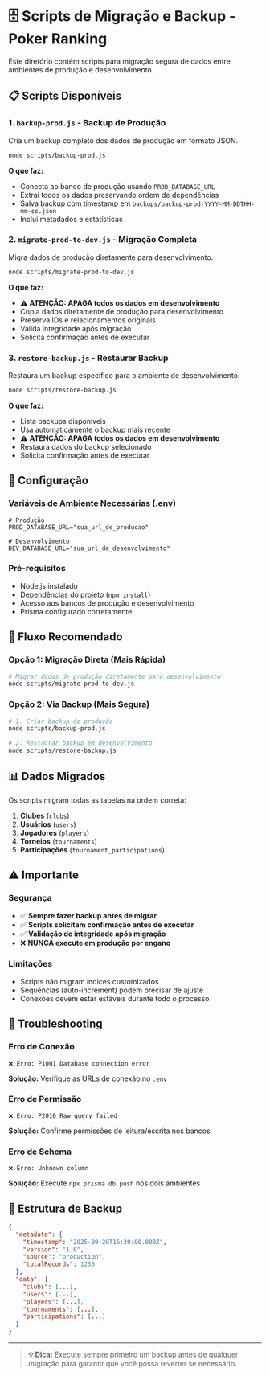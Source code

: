 # 🗄️ Scripts de Migração e Backup - Poker Ranking

Este diretório contém scripts para migração segura de dados entre ambientes de produção e desenvolvimento.

## 📋 Scripts Disponíveis

### 1. `backup-prod.js` - Backup de Produção
Cria um backup completo dos dados de produção em formato JSON.

```bash
node scripts/backup-prod.js
```

**O que faz:**
- Conecta ao banco de produção usando `PROD_DATABASE_URL`
- Extrai todos os dados preservando ordem de dependências
- Salva backup com timestamp em `backups/backup-prod-YYYY-MM-DDTHH-mm-ss.json`
- Inclui metadados e estatísticas

### 2. `migrate-prod-to-dev.js` - Migração Completa
Migra dados de produção diretamente para desenvolvimento.

```bash
node scripts/migrate-prod-to-dev.js
```

**O que faz:**
- ⚠️ **ATENÇÃO: APAGA todos os dados em desenvolvimento**
- Copia dados diretamente de produção para desenvolvimento
- Preserva IDs e relacionamentos originais
- Valida integridade após migração
- Solicita confirmação antes de executar

### 3. `restore-backup.js` - Restaurar Backup
Restaura um backup específico para o ambiente de desenvolvimento.

```bash
node scripts/restore-backup.js
```

**O que faz:**
- Lista backups disponíveis
- Usa automaticamente o backup mais recente
- ⚠️ **ATENÇÃO: APAGA todos os dados em desenvolvimento**
- Restaura dados do backup selecionado
- Solicita confirmação antes de executar

## 🔧 Configuração

### Variáveis de Ambiente Necessárias (.env)

```env
# Produção
PROD_DATABASE_URL="sua_url_de_producao"

# Desenvolvimento  
DEV_DATABASE_URL="sua_url_de_desenvolvimento"
```

### Pré-requisitos
- Node.js instalado
- Dependências do projeto (`npm install`)
- Acesso aos bancos de produção e desenvolvimento
- Prisma configurado corretamente

## 🚀 Fluxo Recomendado

### Opção 1: Migração Direta (Mais Rápida)
```bash
# Migrar dados de produção diretamente para desenvolvimento
node scripts/migrate-prod-to-dev.js
```

### Opção 2: Via Backup (Mais Segura)
```bash
# 1. Criar backup de produção
node scripts/backup-prod.js

# 2. Restaurar backup em desenvolvimento
node scripts/restore-backup.js
```

## 📊 Dados Migrados

Os scripts migram todas as tabelas na ordem correta:

1. **Clubes** (`clubs`)
2. **Usuários** (`users`) 
3. **Jogadores** (`players`)
4. **Torneios** (`tournaments`)
5. **Participações** (`tournament_participations`)

## ⚠️ Importante

### Segurança
- ✅ **Sempre fazer backup antes de migrar**
- ✅ **Scripts solicitam confirmação antes de executar**
- ✅ **Validação de integridade após migração**
- ❌ **NUNCA execute em produção por engano**

### Limitações
- Scripts não migram índices customizados
- Sequências (auto-increment) podem precisar de ajuste
- Conexões devem estar estáveis durante todo o processo

## 🐛 Troubleshooting

### Erro de Conexão
```
❌ Erro: P1001 Database connection error
```
**Solução:** Verifique as URLs de conexão no `.env`

### Erro de Permissão
```
❌ Erro: P2010 Raw query failed
```
**Solução:** Confirme permissões de leitura/escrita nos bancos

### Erro de Schema
```
❌ Erro: Unknown column
```
**Solução:** Execute `npx prisma db push` nos dois ambientes

## 📁 Estrutura de Backup

```json
{
  "metadata": {
    "timestamp": "2025-09-20T16:30:00.000Z",
    "version": "1.0", 
    "source": "production",
    "totalRecords": 1250
  },
  "data": {
    "clubs": [...],
    "users": [...],
    "players": [...],
    "tournaments": [...],
    "participations": [...]
  }
}
```

---

> **💡 Dica:** Execute sempre primeiro um backup antes de qualquer migração para garantir que você possa reverter se necessário.